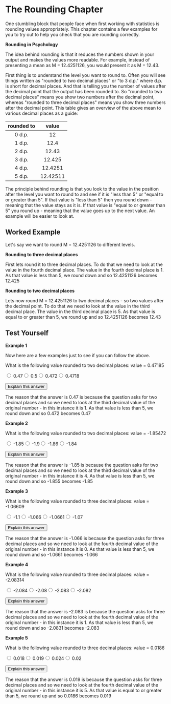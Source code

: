 # The Rounding Chapter

One stumbling block that people face when first working with statistics is rounding values appropriately. This chapter contains a few examples for you to try out to help you check that you are rounding correctly.

**Rounding in Psychology**



The idea behind rounding is that it reduces the numbers shown in your output and makes the values more readable. For example, instead of presenting a mean as M = 12.4251126, you would present it as M = 12.43.

First thing is to understand the level you want to round to. Often you will see things written as "rounded to two decimal places" or "to 3 d.p." where d.p. is short for decimal places.  And that is telling you the number of values after the decimal point that the output has been rounded to. So "rounded to two decimal places" means you show two numbers after the decimal point, whereas "rounded to three decimal places" means you show three numbers after the decimal point. This table gives an overview of the above mean to various decimal places as a guide:

|rounded to|value|
|:--------:|:---:|
|0 d.p.| 12|
|1 d.p.| 12.4|
|2 d.p.| 12.43|
|3 d.p.| 12.425|
|4 d.p.| 12.4251|
|5 d.p.| 12.42511|

The principle behind rounding is that you look to the value in the position after the level you want to round to and see if it is "less than 5" or "equal to or greater than 5".  If that value is "less than 5" then you round down - meaning that the value stays as it is. If that value is "equal to or greater than 5" you round up - meaning that the value goes up to the next value. An example will be easier to look at.

## Worked Example

Let's say we want to round M = 12.4251126 to different levels. 

**Rounding to three decimal places**

First lets round it to three decimal places. To do that we need to look at the value in the fourth decimal place. The value in the fourth decimal place is 1. As that value is less than 5, we round down and so 12.4251126 becomes 12.425


**Rounding to two decimal places**

Lets now round M = 12.4251126 to two decimal places - so two values after the decimal point. To do that we need to look at the value in the third decimal place. The value in the third decimal place is 5. As that value is equal to or greater than 5, we round up and so 12.4251126 becomes 12.43

## Test Yourself

**Example 1**

Now here are a few examples just to see if you can follow the above.



What is the following value rounded to two decimal places: value = 0.47185 <div class='webex-radiogroup' id='radio_NUQGQYVCRU'><label><input type="radio" autocomplete="off" name="radio_NUQGQYVCRU" value="answer"></input> <span>0.47</span></label><label><input type="radio" autocomplete="off" name="radio_NUQGQYVCRU" value=""></input> <span>0.5</span></label><label><input type="radio" autocomplete="off" name="radio_NUQGQYVCRU" value=""></input> <span>0.472</span></label><label><input type="radio" autocomplete="off" name="radio_NUQGQYVCRU" value=""></input> <span>0.4718</span></label></div>




<div class='webex-solution'><button>Explain this answer</button>


The reason that the answer is 0.47 is because the question asks for two decimal places and so we need to look at the third decimal value of the original number - in this instance it is 1. As that value is less than 5, we round down and so 0.472 becomes 0.47


</div>


**Example 2**



What is the following value rounded to two decimal places: value = -1.85472 <div class='webex-radiogroup' id='radio_YYXGBJBYNH'><label><input type="radio" autocomplete="off" name="radio_YYXGBJBYNH" value="answer"></input> <span>-1.85</span></label><label><input type="radio" autocomplete="off" name="radio_YYXGBJBYNH" value=""></input> <span>-1.9</span></label><label><input type="radio" autocomplete="off" name="radio_YYXGBJBYNH" value=""></input> <span>-1.86</span></label><label><input type="radio" autocomplete="off" name="radio_YYXGBJBYNH" value=""></input> <span>-1.84</span></label></div>




<div class='webex-solution'><button>Explain this answer</button>


The reason that the answer is -1.85 is because the question asks for two decimal places and so we need to look at the third decimal value of the original number - in this instance it is 4. As that value is less than 5, we round down and so -1.855 becomes -1.85


</div>


**Example 3**



What is the following value rounded to three decimal places: value = -1.06609 <div class='webex-radiogroup' id='radio_FCPSCNSBCN'><label><input type="radio" autocomplete="off" name="radio_FCPSCNSBCN" value=""></input> <span>-1.1</span></label><label><input type="radio" autocomplete="off" name="radio_FCPSCNSBCN" value="answer"></input> <span>-1.066</span></label><label><input type="radio" autocomplete="off" name="radio_FCPSCNSBCN" value=""></input> <span>-1.0661</span></label><label><input type="radio" autocomplete="off" name="radio_FCPSCNSBCN" value=""></input> <span>-1.07</span></label></div>




<div class='webex-solution'><button>Explain this answer</button>


The reason that the answer is -1.066 is because the question asks for three decimal places and so we need to look at the fourth decimal value of the original number - in this instance it is 0. As that value is less than 5, we round down and so -1.0661 becomes -1.066


</div>



**Example 4**



What is the following value rounded to three decimal places: value = -2.08314 <div class='webex-radiogroup' id='radio_XMQSBFXUYP'><label><input type="radio" autocomplete="off" name="radio_XMQSBFXUYP" value=""></input> <span>-2.084</span></label><label><input type="radio" autocomplete="off" name="radio_XMQSBFXUYP" value=""></input> <span>-2.08</span></label><label><input type="radio" autocomplete="off" name="radio_XMQSBFXUYP" value="answer"></input> <span>-2.083</span></label><label><input type="radio" autocomplete="off" name="radio_XMQSBFXUYP" value=""></input> <span>-2.082</span></label></div>




<div class='webex-solution'><button>Explain this answer</button>


The reason that the answer is -2.083 is because the question asks for three decimal places and so we need to look at the fourth decimal value of the original number - in this instance it is 1. As that value is less than 5, we round down and so -2.0831 becomes -2.083


</div>


**Example 5**



What is the following value rounded to three decimal places: value = 0.0186 <div class='webex-radiogroup' id='radio_OIKRBNOWXN'><label><input type="radio" autocomplete="off" name="radio_OIKRBNOWXN" value=""></input> <span>0.018</span></label><label><input type="radio" autocomplete="off" name="radio_OIKRBNOWXN" value="answer"></input> <span>0.019</span></label><label><input type="radio" autocomplete="off" name="radio_OIKRBNOWXN" value=""></input> <span>0.024</span></label><label><input type="radio" autocomplete="off" name="radio_OIKRBNOWXN" value=""></input> <span>0.02</span></label></div>




<div class='webex-solution'><button>Explain this answer</button>


The reason that the answer is 0.019 is because the question asks for three decimal places and so we need to look at the fourth decimal value of the original number - in this instance it is 5. As that value is equal to or greater than 5, we round up and so 0.0186 becomes 0.019


</div>



